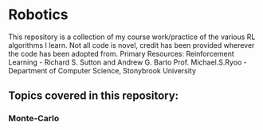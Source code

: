 # Robotics
This repository is a collection of my course work/practice of the various RL algorithms I learn. Not all code is novel, credit has been provided wherever the code has been adopted from. 
Primary Resources: 
Reinforcement Learning - Richard S. Sutton and Andrew G. Barto
Prof. Michael.S.Ryoo - Department of Computer Science, Stonybrook University
## Topics covered in this repository: 
### Monte-Carlo
